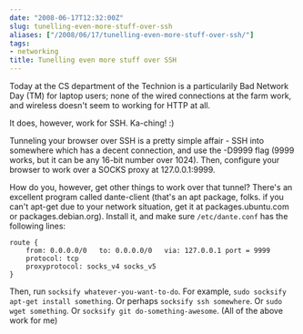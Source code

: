 ```yaml
---
date: "2008-06-17T12:32:00Z"
slug: tunelling-even-more-stuff-over-ssh
aliases: ["/2008/06/17/tunelling-even-more-stuff-over-ssh/"]
tags:
- networking
title: Tunelling even more stuff over SSH
---
```


Today at the CS department of the Technion is a particularily Bad Network Day
(TM) for laptop users; none of the wired connections at the farm work, and
wireless doesn't seem to working for HTTP at all.

It does, however, work for SSH. Ka-ching! :)

Tunneling your browser over SSH is a pretty simple affair - SSH into somewhere
which has a decent connection, and use the -D9999 flag (9999 works, but it can
be any 16-bit number over 1024). Then, configure your browser to work over a
SOCKS proxy at 127.0.0.1:9999.

How do you, however, get other things to work over that tunnel? There's an
excellent program called dante-client (that's an apt package, folks. if you
can't apt-get due to your network situation, get it at packages.ubuntu.com or
packages.debian.org). Install it, and make sure `/etc/dante.conf` has the
following lines:

```plaintext
route {
    from: 0.0.0.0/0   to: 0.0.0.0/0   via: 127.0.0.1 port = 9999
    protocol: tcp
    proxyprotocol: socks_v4 socks_v5
}
```

Then, run `socksify whatever-you-want-to-do`. For example, `sudo socksify
apt-get install something`. Or perhaps `socksify ssh somewhere`. Or `sudo wget
something`. Or `socksify git do-something-awesome`. (All of the above work for
me)
